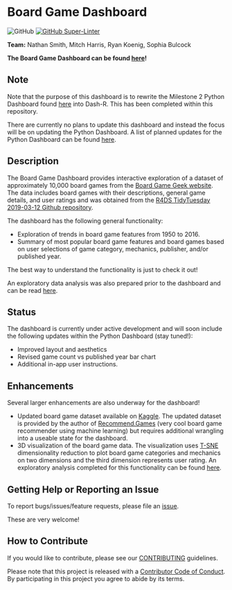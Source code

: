 # Board Game Dashboard

![GitHub](https://img.shields.io/github/license/ubco-mds-2020-labs/dashboard-project---r-group14) [![GitHub Super-Linter](https://github.com/ubco-mds-2020-labs/dashboard-project---r-group14/actions/workflows/linter.yml/badge.svg)](https://github.com/marketplace/actions/super-linter)

**Team:** Nathan Smith, Mitch Harris, Ryan Koenig, Sophia Bulcock

**The Board Game Dashboard can be found [here](https://boardgame-dashbard-r.herokuapp.com/)!**

## Note

Note that the purpose of this dashboard is to rewrite the Milestone 2 Python Dashboard found [here](https://github.com/ubco-mds-2020-labs/dashboard-project-group14/releases/tag/v0.1.1) into Dash-R. This has been completed within this repository.

There are currently no plans to update this dashboard and instead the focus will be on updating the Python Dashboard. A list of planned updates for the Python Dashboard can be found [here](https://github.com/ubco-mds-2020-labs/dashboard-project-group14/issues).

## Description

The Board Game Dashboard provides interactive exploration of a dataset of approximately 10,000 board games from the [Board Game Geek website](https://boardgamegeek.com/). The data includes board games with their descriptions, general game details, and user ratings and was obtained from the [R4DS TidyTuesday 2019-03-12 Github repository](https://github.com/rfordatascience/tidytuesday/tree/master/data/2019/2019-03-12).

The dashboard has the following general functionality:

- Exploration of trends in board game features from 1950 to 2016.
- Summary of most popular board game features and board games based on user selections of game category, mechanics, publisher, and/or published year.

The best way to understand the functionality is just to check it out!

An exploratory data analysis was also prepared prior to the dashboard and can be read [here](https://github.com/ubco-mds-2020-labs/dashboard-project---r-group14/blob/main/reports/exploratory_data_analysis/boardgame_EDA.ipynb).

## Status

The dashboard is currently under active development and will soon include the following updates within the Python Dashboard (stay tuned!):

- Improved layout and aesthetics
- Revised game count vs published year bar chart
- Additional in-app user instructions.

## Enhancements

Several larger enhancements are also underway for the dashboard!

- Updated board game dataset available on [Kaggle](https://www.kaggle.com/mshepherd/board-games). The updated dataset is provided by the author of [Recommend.Games](https://recommend.games/) (very cool board game recommender using machine learning) but requires additional wrangling into a useable state for the dashboard.
- 3D visualization of the board game data. The visualization uses [T-SNE](https://en.wikipedia.org/wiki/T-distributed_stochastic_neighbor_embedding) dimensionality reduction to plot board game categories and mechanics on two dimensions and the third dimension represents user rating. An exploratory analysis completed for this functionality can be found [here](https://github.com/ubco-mds-2020-labs/dashboard-project---r-group14/blob/main/reports/tsne_analysis/).

## Getting Help or Reporting an Issue

To report bugs/issues/feature requests, please file an
[issue](https://github.com/ubco-mds-2020-labs/dashboard-project---r-group14/issues).

These are very welcome!

## How to Contribute

If you would like to contribute, please see our
[CONTRIBUTING](https://github.com/ubco-mds-2020-labs/dashboard-project---r-group14/blob/main/CONTRIBUTING.md)
guidelines.

Please note that this project is released with a [Contributor Code of
Conduct](https://github.com/ubco-mds-2020-labs/dashboard-project---r-group14/blob/main/CODE_OF_CONDUCT.md).
By participating in this project you agree to abide by its terms.
